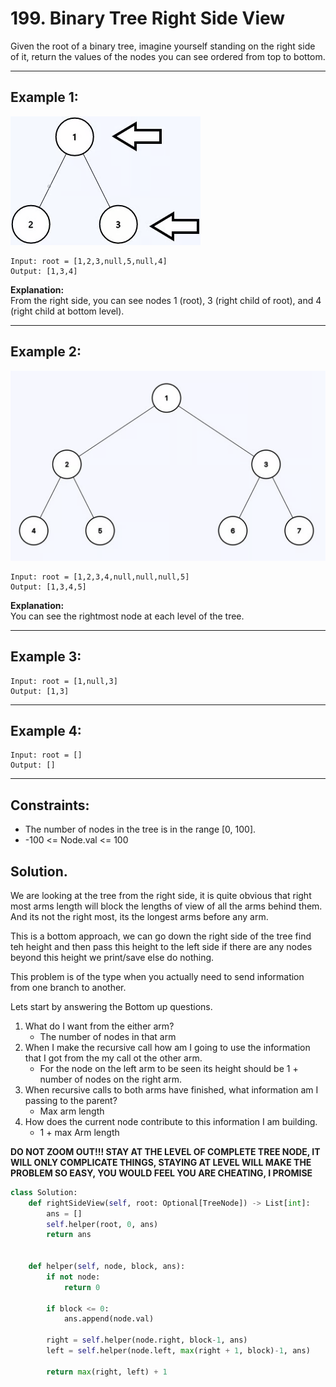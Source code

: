 # 199. Binary Tree Right Side View

Given the root of a binary tree, imagine yourself standing on the right side of
it, return the values of the nodes you can see ordered from top to bottom.

---

## Example 1:

![](./images/2025-07-22-11-37-28.png)

```
Input: root = [1,2,3,null,5,null,4]
Output: [1,3,4]
```

**Explanation:**  
From the right side, you can see nodes 1 (root), 3 (right child of root), and 4
(right child at bottom level).

---

## Example 2:

![](./images/2025-07-22-11-37-37.png)

```
Input: root = [1,2,3,4,null,null,null,5]
Output: [1,3,4,5]
```

**Explanation:**  
You can see the rightmost node at each level of the tree.

---

## Example 3:

```
Input: root = [1,null,3]
Output: [1,3]
```

---

## Example 4:

```
Input: root = []
Output: []
```

---

## Constraints:

- The number of nodes in the tree is in the range [0, 100].
- -100 <= Node.val <= 100

## Solution.

We are looking at the tree from the right side, it is quite obvious that right
most arms length will block the lengths of view of all the arms behind them. And
its not the right most, its the longest arms before any arm.

This is a bottom approach, we can go down the right side of the tree find teh
height and then pass this height to the left side if there are any nodes beyond
this height we print/save else do nothing.

This problem is of the type when you actually need to send information from one
branch to another.

Lets start by answering the Bottom up questions.

1. What do I want from the either arm?
   - The number of nodes in that arm
2. When I make the recursive call how am I going to use the information that I
   got from the my call ot the other arm.
   - For the node on the left arm to be seen its height should be 1 + number of
     nodes on the right arm.
3. When recursive calls to both arms have finished, what information am I
   passing to the parent?
   - Max arm length
4. How does the current node contribute to this information I am building.
   - 1 + max Arm length

**DO NOT ZOOM OUT!!! STAY AT THE LEVEL OF COMPLETE TREE NODE, IT WILL ONLY
COMPLICATE THINGS, STAYING AT LEVEL WILL MAKE THE PROBLEM SO EASY, YOU WOULD
FEEL YOU ARE CHEATING, I PROMISE**

```python
class Solution:
    def rightSideView(self, root: Optional[TreeNode]) -> List[int]:
        ans = []
        self.helper(root, 0, ans)
        return ans


    def helper(self, node, block, ans):
        if not node:
            return 0

        if block <= 0:
            ans.append(node.val)

        right = self.helper(node.right, block-1, ans)
        left = self.helper(node.left, max(right + 1, block)-1, ans)

        return max(right, left) + 1
```
